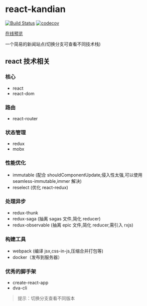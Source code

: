 # react-kandian

[![Build Status](https://travis-ci.org/yhlben/react-kandian.svg?branch=master)](https://travis-ci.org/yhlben/react-kandian)
[![codecov](https://codecov.io/gh/yhlben/react-kandian/branch/master/graph/badge.svg)](https://codecov.io/gh/yhlben/react-kandian)

[在线预览](http://47.107.177.146:8081/)

一个简易的新闻站点(切换分支可查看不同技术栈)

## react 技术相关

### 核心

- react
- react-dom

### 路由

- react-router

### 状态管理

- redux
- mobx

### 性能优化

- immutable (配合 shouldComponentUpdate,侵入性太强,可以使用 seamless-immutable,immer 解决)
- reselect (优化 react-redux)

### 处理异步

- redux-thunk
- redux-saga (抽离 sagas 文件,简化 reducer)
- redux-observable (抽离 epic 文件,简化 reducer,需引入 rxjs)

### 构建工具

- webpack (编译 jsx,css-in-js,压缩合并打包等)
- docker（发布到服务器）

### 优秀的脚手架

- create-react-app
- dva-cli

> 提示：切换分支查看不同版本
